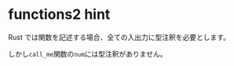 # functions2 hint

Rust では関数を記述する場合、全ての入出力に型注釈を必要とします。

しかし`call_me`関数の`num`には型注釈がありません。

<!---
Rust requires that all parts of a function's signature have type annotations,
but `call_me` is missing the type annotation of `num`.
--->
